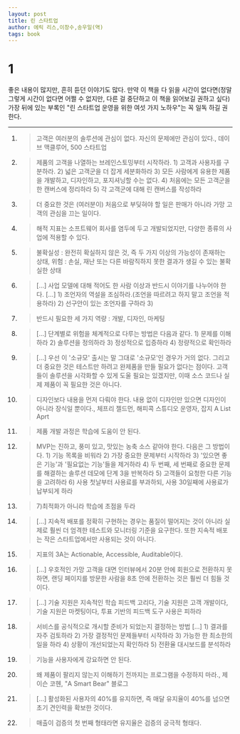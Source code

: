 ```yaml
---
layout: post
title: 린 스타트업
author: 에릭 리스,이창수,송우일(역)
tags: book
---
```


# 1
좋은 내용이 많지만, 흔히 듣던 이야기도 많다. 만약 이 책을 다 읽을 시간이 없다면(정말 그렇게 시간이 없다면 어쩔 수 없지만, 다른 걸 중단하고 이 책을 읽어보길 권하고 싶다) 가장 뒤에 있는 부록인 "린 스타트업 운영을 위한 여섯 가지 노하우"는 꼭 일독 하길 권한다.

-----

1. > 고객은 여러분의 솔루션에 관심이 없다. 자신의 문제에만 관심이 있다., 데이브 맥클루어, 500 스타트업

2. > 제품의 고객을 나열하는 브레인스토밍부터 시작하라. 1) 고객과 사용자를 구분하라. 2) 넓은 고객군을 더 잡게 세분화하라 3) 모든 사람에게 유용한 제품을 개발하고, 디자인하고, 포지셔닝할 수는 없다. 4) 처음에는 모든 고객군을 한 캔버스에 정리하라 5) 각 고객군에 대해 린 캔버스를 작성하라

3. > 더 중요한 것은 (여러분이) 처음으로 부딪혀야 할 일은 판매가 아니라 가망 고객의 관심을 끄는 일이다.

4. > 해적 지표는 소프트웨어 회사를 염두에 두고 개발되었지만, 다양한 종류의 사업에 적용할 수 있다.

5. > 불확실성 : 완전히 확실하지 않은 것, 즉 두 가지 이상의 가능성이 존재하는 상태, 위험 : 손실, 재난 또는 다른 바람직하지 못한 결과가 생길 수 있는 불확실한 상태

6. > [...] 사업 모델에 대해 적어도 한 사람 이상과 반드시 이야기를 나누어야 한다. [...] 1) 조언자의 역설을 조심하라.(조언을 따르려고 하지 말고 조언을 적용하라) 2) 선구안이 있는 조언자를 구하라 3) 

7. > 반드시 필요한 세 가지 역량 : 개발, 디자인, 마케팅

8. > [...] 단계별로 위험을 체계적으로 다루는 방법은 다음과 같다. 1) 문제를 이해하라 2) 솔루션을 정의하라 3) 정성적으로 입증하라 4) 정량적으로 확인하라

9. > [...] 우선 이 '소규모' 출시는 말 그대로 '소규모'인 경우가 거의 없다. 그리고 더 중요한 것은 테스트만 하려고 완제품을 만들 필요가 없다는 점이다. 고객들이 솔루션을 시각화할 수 있게 도울 필요는 있겠지만, 이때 소스 코드나 실제 제품이 꼭 필요한 것은 아니다.

10. > 디자인보다 내용을 먼저 다뤄야 한다. 내용 없이 디자인만 있으면 디자인이 아니라 장식일 뿐이다., 체프리 젤드먼, 해피콕 스튜디오 운영자, 잡지 A List Aprt

11. > 제품 개발 과정은 학습에 도움이 안 된다.

12. > MVP는 진하고, 풍미 있고, 맛있는 농축 소스 같아야 한다. 다음은 그 방법이다. 1) 기능 목록을 비워라 2) 가장 중요한 문제부터 시작하라 3) '있으면 좋은 기능'과 '필요없는 기능'들을 제거하라 4) 두 번째, 세 번째로 중요한 문제를 해결하는 솔루션 데모에 단계 3을 반복하라 5) 고객들이 요청한 다른 기능을 고려하라 6) 사용 첫날부터 사용료를 부과하되, 사용 30일째에 사용료가 납부되게 하라 

13. > 7)최적화가 아니라 학습에 초점을 두라

14. > [...] 지속적 배포를 정확히 구현하는 경우는 품질이 떨어지는 것이 아니라 실제로 훨씬 더 엄격한 테스트와 모니터링 기준을 요구한다. 또한 지속적 배포는 작은 스타트업에서만 사용되는 것이 아니다.

15. > 지표의 3A는 Actionable, Accessible, Auditable이다.

16. > [...] 우호적인 가망 고객을 대면 인터뷰에서 20분 안에 회원으로 전환하지 못하면, 랜딩 페이지를 방문한 사람을 8초 안에 전환하는 것은 훨씬 더 힘들 것이다.

17. > [...] 기술 지원은 지속적인 학습 피드백 고리다, 기술 지원은 고객 개발이다, 기술 지원은 마켓팅이다, 투표 기반의 피드백 도구 사용은 피하라

18. > 서비스를 공식적으로 개시할 준비가 되었는지 결정하는 방법 [...] 1) 결과를 자주 검토하라 2) 가장 결정적인 문제들부터 시작하라 3) 가능한 한 최소한의 일을 하라 4) 상황이 개선되었는지 확인하라 5) 전환율 대시보드를 분석하라

19. > 기능을 사용자에게 강요하면 안 된다.

20. > 왜 제품이 팔리지 않는지 이해하기 전까지는 프로그램을 수정하지 마라., 제이슨 코헨, "A Smart Bear" 블로그

21. > [...] 활성화된 사용자의 40%를 유지하면, 즉 매달 유지율이 40%를 넘으면 초기 견인력을 확보한 것이다.

22. > 매출이 검증의 첫 번째 형태라면 유지율은 검증의 궁극적 형태다.



